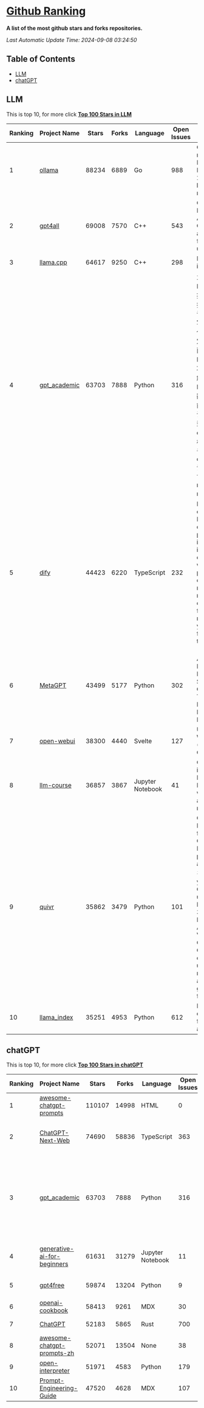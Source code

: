 [Github Ranking](./README.md)
==========

**A list of the most github stars and forks repositories.**

*Last Automatic Update Time: 2024-09-08 03:24:50*

## Table of Contents
 * [LLM](#LLM)
 * [chatGPT](#chatGPT)

## LLM

This is top 10, for more click **[Top 100 Stars in LLM](Top100/LLM.md)**

| Ranking | Project Name | Stars | Forks | Language | Open Issues | Description | Last Commit |
| ------- | ------------ | ----- | ----- | -------- | ----------- | ----------- | ----------- |
| 1 | [ollama](https://github.com/ollama/ollama) | 88234 | 6889 | Go | 988 | Get up and running with Llama 3.1, Mistral, Gemma 2, and other large language models. | 2024-09-07T16:08:09Z |
| 2 | [gpt4all](https://github.com/nomic-ai/gpt4all) | 69008 | 7570 | C++ | 543 | GPT4All: Run Local LLMs on Any Device. Open-source and available for commercial use. | 2024-09-07T05:27:30Z |
| 3 | [llama.cpp](https://github.com/ggerganov/llama.cpp) | 64617 | 9250 | C++ | 298 | LLM inference in C/C++ | 2024-09-08T00:21:48Z |
| 4 | [gpt_academic](https://github.com/binary-husky/gpt_academic) | 63703 | 7888 | Python | 316 | 为GPT/GLM等LLM大语言模型提供实用化交互接口，特别优化论文阅读/润色/写作体验，模块化设计，支持自定义快捷按钮&函数插件，支持Python和C++等项目剖析&自译解功能，PDF/LaTex论文翻译&总结功能，支持并行问询多种LLM模型，支持chatglm3等本地模型。接入通义千问, deepseekcoder, 讯飞星火, 文心一言, llama2, rwkv, claude2, moss等。 | 2024-09-05T05:21:19Z |
| 5 | [dify](https://github.com/langgenius/dify) | 44423 | 6220 | TypeScript | 232 | Dify is an open-source LLM app development platform. Dify's intuitive interface combines AI workflow, RAG pipeline, agent capabilities, model management, observability features and more, letting you quickly go from prototype to production. | 2024-09-07T09:53:41Z |
| 6 | [MetaGPT](https://github.com/geekan/MetaGPT) | 43499 | 5177 | Python | 302 | 🌟 The Multi-Agent Framework: First AI Software Company, Towards Natural Language Programming | 2024-08-21T06:12:26Z |
| 7 | [open-webui](https://github.com/open-webui/open-webui) | 38300 | 4440 | Svelte | 127 | User-friendly WebUI for LLMs (Formerly Ollama WebUI) | 2024-09-08T00:52:27Z |
| 8 | [llm-course](https://github.com/mlabonne/llm-course) | 36857 | 3867 | Jupyter Notebook | 41 | Course to get into Large Language Models (LLMs) with roadmaps and Colab notebooks. | 2024-07-28T22:17:43Z |
| 9 | [quivr](https://github.com/QuivrHQ/quivr) | 35862 | 3479 | Python | 101 | Open-source RAG Framework for building GenAI Second Brains 🧠  Build productivity assistant (RAG) ⚡️🤖 Chat with your docs (PDF, CSV, ...)  & apps using Langchain, GPT 3.5 / 4 turbo, Private, Anthropic, VertexAI, Ollama, LLMs, Groq  that you can share with users !  Efficient retrieval augmented generation framework | 2024-09-06T16:34:25Z |
| 10 | [llama_index](https://github.com/run-llama/llama_index) | 35251 | 4953 | Python | 612 | LlamaIndex is a data framework for your LLM applications | 2024-09-08T03:09:02Z |


## chatGPT

This is top 10, for more click **[Top 100 Stars in chatGPT](Top100/chatGPT.md)**

| Ranking | Project Name | Stars | Forks | Language | Open Issues | Description | Last Commit |
| ------- | ------------ | ----- | ----- | -------- | ----------- | ----------- | ----------- |
| 1 | [awesome-chatgpt-prompts](https://github.com/f/awesome-chatgpt-prompts) | 110107 | 14998 | HTML | 0 | This repo includes ChatGPT prompt curation to use ChatGPT better. | 2024-09-03T21:27:52Z |
| 2 | [ChatGPT-Next-Web](https://github.com/ChatGPTNextWeb/ChatGPT-Next-Web) | 74690 | 58836 | TypeScript | 363 | A cross-platform ChatGPT/Gemini UI (Web / PWA / Linux / Win / MacOS). 一键拥有你自己的跨平台 ChatGPT/Gemini 应用。 | 2024-09-08T02:15:41Z |
| 3 | [gpt_academic](https://github.com/binary-husky/gpt_academic) | 63703 | 7888 | Python | 316 | 为GPT/GLM等LLM大语言模型提供实用化交互接口，特别优化论文阅读/润色/写作体验，模块化设计，支持自定义快捷按钮&函数插件，支持Python和C++等项目剖析&自译解功能，PDF/LaTex论文翻译&总结功能，支持并行问询多种LLM模型，支持chatglm3等本地模型。接入通义千问, deepseekcoder, 讯飞星火, 文心一言, llama2, rwkv, claude2, moss等。 | 2024-09-05T05:21:19Z |
| 4 | [generative-ai-for-beginners](https://github.com/microsoft/generative-ai-for-beginners) | 61631 | 31279 | Jupyter Notebook | 11 | 18 Lessons, Get Started Building with Generative AI  🔗 https://microsoft.github.io/generative-ai-for-beginners/ | 2024-09-03T10:01:43Z |
| 5 | [gpt4free](https://github.com/xtekky/gpt4free) | 59874 | 13204 | Python | 9 | The official gpt4free repository \| various collection of powerful language models | 2024-09-07T19:40:42Z |
| 6 | [openai-cookbook](https://github.com/openai/openai-cookbook) | 58413 | 9261 | MDX | 30 | Examples and guides for using the OpenAI API | 2024-09-08T00:06:47Z |
| 7 | [ChatGPT](https://github.com/lencx/ChatGPT) | 52183 | 5865 | Rust | 700 | 🔮 ChatGPT Desktop Application (Mac, Windows and Linux) | 2024-08-29T17:58:11Z |
| 8 | [awesome-chatgpt-prompts-zh](https://github.com/PlexPt/awesome-chatgpt-prompts-zh) | 52071 | 13504 | None | 38 | ChatGPT 中文调教指南。各种场景使用指南。学习怎么让它听你的话。 | 2024-07-30T11:43:23Z |
| 9 | [open-interpreter](https://github.com/OpenInterpreter/open-interpreter) | 51971 | 4583 | Python | 179 | A natural language interface for computers | 2024-09-06T02:50:09Z |
| 10 | [Prompt-Engineering-Guide](https://github.com/dair-ai/Prompt-Engineering-Guide) | 47520 | 4628 | MDX | 107 | 🐙 Guides, papers, lecture, notebooks and resources for prompt engineering | 2024-09-05T03:19:43Z |

